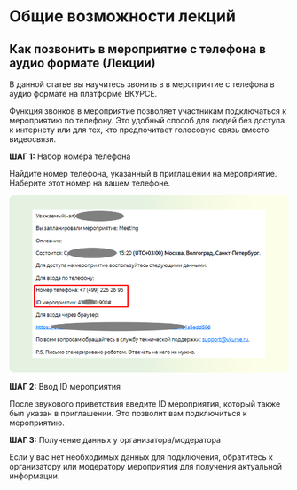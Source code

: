# Общие возможности лекций

## Как позвонить в мероприятие с телефона в аудио формате (Лекции)

В данной статье вы научитесь звонить в в мероприятие с телефона в аудио формате на платформе ВКУРСЕ.

Функция звонков в мероприятие позволяет участникам подключаться к мероприятию по телефону. Это удобный способ для людей без доступа к интернету или для тех, кто предпочитает голосовую связь вместо видеосвязи.

**ШАГ 1:** Набор номера телефона

Найдите номер телефона, указанный в приглашении на мероприятие. Наберите этот номер на вашем телефоне.

![image.png](../img/oy2image.png)

**ШАГ 2:** Ввод ID мероприятия

После звукового приветствия введите ID мероприятия, который также был указан в приглашении. Это позволит вам подключиться к мероприятию.

**ШАГ 3:** Получение данных у организатора/модератора

Если у вас нет необходимых данных для подключения, обратитесь к организатору или модератору мероприятия для получения актуальной информации.
